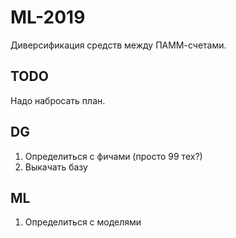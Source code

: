 # ML-2019
Диверсификация средств между ПАММ-счетами.

## TODO
Надо набросать план.

## DG
1) Определиться с фичами (просто 99 тех?)
2) Выкачать базу

## ML
1) Определиться с моделями
